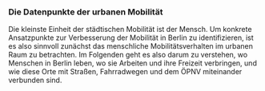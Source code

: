### Die Datenpunkte der urbanen Mobilität

Die kleinste Einheit der städtischen Mobilität ist der Mensch. Um konkrete Ansatzpunkte zur Verbesserung der Mobilität
in Berlin zu identifizieren, ist es also sinnvoll zunächst das menschliche Mobilitätsverhalten im urbanen Raum zu 
betrachten. Im Folgenden geht es also darum zu verstehen, wo Menschen in Berlin leben, wo sie Arbeiten und ihre Freizeit
verbringen, und wie diese Orte mit Straßen, Fahrradwegen und dem ÖPNV miteinander verbunden sind.

